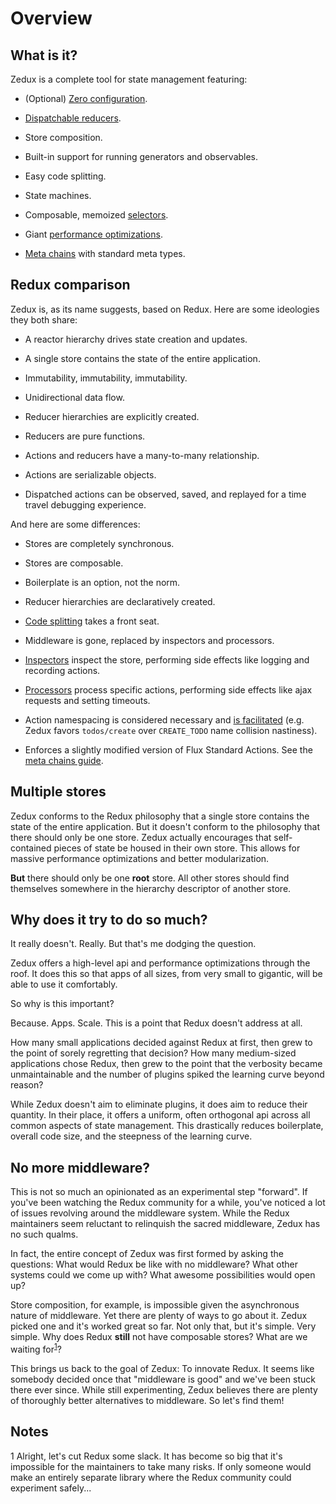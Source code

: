 # Overview

## What is it?

Zedux is a complete tool for state management featuring:

- (Optional) [Zero configuration](/docs/guides/zeroConfiguration.md).

- [Dispatchable reducers](/docs/guides/dispatchableReducers.md).

- Store composition.

- Built-in support for running generators and observables.

- Easy code splitting.

- State machines.

- Composable, memoized [selectors](/docs/types/Selector.md).

- Giant [performance optimizations](/docs/guides/optimizingPerformance.md).

- [Meta chains](/docs/guides/metaChains.md) with standard meta types.

## Redux comparison

Zedux is, as its name suggests, based on Redux. Here are some ideologies they both share:

- A reactor hierarchy drives state creation and updates.

- A single store contains the state of the entire application.

- Immutability, immutability, immutability.

- Unidirectional data flow.

- Reducer hierarchies are explicitly created.

- Reducers are pure functions.

- Actions and reducers have a many-to-many relationship.

- Actions are serializable objects.

- Dispatched actions can be observed, saved, and replayed for a time travel debugging experience.

And here are some differences:

- Stores are completely synchronous.

- Stores are composable.

- Boilerplate is an option, not the norm.

- Reducer hierarchies are declaratively created.

- [Code splitting](/docs/api/Store.md#storeuse) takes a front seat.

- Middleware is gone, replaced by inspectors and processors.

- [Inspectors](/docs/guides/theInspectorLayer.md) inspect the store, performing side effects like logging and recording actions.

- [Processors](/docs/guides/theProcessorLayer.md) process specific actions, performing side effects like ajax requests and setting timeouts.

- Action namespacing is considered necessary and [is facilitated](/docs/api/act.namespace.md) (e.g. Zedux favors `todos/create` over `CREATE_TODO` name collision nastiness).

- Enforces a slightly modified version of Flux Standard Actions. See the [meta chains guide](/docs/guides/metaChains.md).

## Multiple stores

Zedux conforms to the Redux philosophy that a single store contains the state of the entire application. But it doesn't conform to the philosophy that there should only be one store. Zedux actually encourages that self-contained pieces of state be housed in their own store. This allows for massive performance optimizations and better modularization.

**But** there should only be one **root** store. All other stores should find themselves somewhere in the hierarchy descriptor of another store.

## Why does it try to do so much?

It really doesn't. Really. But that's me dodging the question.

Zedux offers a high-level api and performance optimizations through the roof. It does this so that apps of all sizes, from very small to gigantic, will be able to use it comfortably.

So why is this important?

Because. Apps. Scale. This is a point that Redux doesn't address at all.

How many small applications decided against Redux at first, then grew to the point of sorely regretting that decision? How many medium-sized applications chose Redux, then grew to the point that the verbosity became unmaintainable and the number of plugins spiked the learning curve beyond reason?

While Zedux doesn't aim to eliminate plugins, it does aim to reduce their quantity. In their place, it offers a uniform, often orthogonal api across all common aspects of state management. This drastically reduces boilerplate, overall code size, and the steepness of the learning curve.

## No more middleware?

This is not so much an opinionated as an experimental step "forward". If you've been watching the Redux community for a while, you've noticed a lot of issues revolving around the middleware system. While the Redux maintainers seem reluctant to relinquish the sacred middleware, Zedux has no such qualms.

In fact, the entire concept of Zedux was first formed by asking the questions: What would Redux be like with no middleware? What other systems could we come up with? What awesome possibilities would open up?

Store composition, for example, is impossible given the asynchronous nature of middleware. Yet there are plenty of ways to go about it. Zedux picked one and it's worked great so far. Not only that, but it's simple. Very simple. Why does Redux **still** not have composable stores? What are we waiting for<sup>[1](#footnote1)</sup>?

This brings us back to the goal of Zedux: To innovate Redux. It seems like somebody decided once that "middleware is good" and we've been stuck there ever since. While still experimenting, Zedux believes there are plenty of thoroughly better alternatives to middleware. So let's find them!

## Notes

<a name="footnote1">1</a> Alright, let's cut Redux some slack. It has become so big that it's impossible for the maintainers to take many risks. If only someone would make an entirely separate library where the Redux community could experiment safely...
